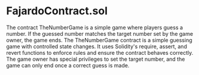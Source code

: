 # FajardoContract.sol
The contract TheNumberGame is a simple game where players guess a number. If the guessed number matches the target number set by the game owner, the game ends.
The TheNumberGame contract is a simple guessing game with controlled state changes. It uses Solidity's require, assert, and revert functions to enforce rules and ensure the contract behaves correctly. The game owner has special privileges to set the target number, and the game can only end once a correct guess is made.
